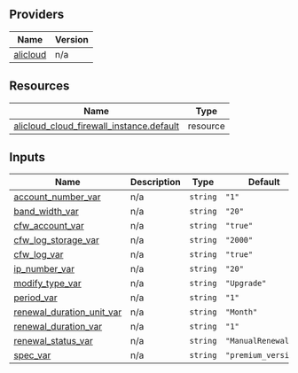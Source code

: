 <!-- BEGIN_TF_DOCS -->
## Providers

| Name | Version |
|------|---------|
| <a name="provider_alicloud"></a> [alicloud](#provider\_alicloud) | n/a |

## Resources

| Name | Type |
|------|------|
| [alicloud_cloud_firewall_instance.default](https://registry.terraform.io/providers/hashicorp/alicloud/latest/docs/resources/cloud_firewall_instance) | resource |

## Inputs

| Name | Description | Type | Default | Required |
|------|-------------|------|---------|:--------:|
| <a name="input_account_number_var"></a> [account\_number\_var](#input\_account\_number\_var) | n/a | `string` | `"1"` | no |
| <a name="input_band_width_var"></a> [band\_width\_var](#input\_band\_width\_var) | n/a | `string` | `"20"` | no |
| <a name="input_cfw_account_var"></a> [cfw\_account\_var](#input\_cfw\_account\_var) | n/a | `string` | `"true"` | no |
| <a name="input_cfw_log_storage_var"></a> [cfw\_log\_storage\_var](#input\_cfw\_log\_storage\_var) | n/a | `string` | `"2000"` | no |
| <a name="input_cfw_log_var"></a> [cfw\_log\_var](#input\_cfw\_log\_var) | n/a | `string` | `"true"` | no |
| <a name="input_ip_number_var"></a> [ip\_number\_var](#input\_ip\_number\_var) | n/a | `string` | `"20"` | no |
| <a name="input_modify_type_var"></a> [modify\_type\_var](#input\_modify\_type\_var) | n/a | `string` | `"Upgrade"` | no |
| <a name="input_period_var"></a> [period\_var](#input\_period\_var) | n/a | `string` | `"1"` | no |
| <a name="input_renewal_duration_unit_var"></a> [renewal\_duration\_unit\_var](#input\_renewal\_duration\_unit\_var) | n/a | `string` | `"Month"` | no |
| <a name="input_renewal_duration_var"></a> [renewal\_duration\_var](#input\_renewal\_duration\_var) | n/a | `string` | `"1"` | no |
| <a name="input_renewal_status_var"></a> [renewal\_status\_var](#input\_renewal\_status\_var) | n/a | `string` | `"ManualRenewal"` | no |
| <a name="input_spec_var"></a> [spec\_var](#input\_spec\_var) | n/a | `string` | `"premium_version"` | no |
<!-- END_TF_DOCS -->    